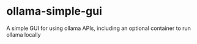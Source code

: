 # ollama-simple-gui
A simple GUI for using ollama APIs, including an optional container to run ollama locally
